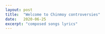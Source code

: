 ```yaml
---
layout: post
title:  "Welcome to Chinmoy controversies"
date:   2020-06-25
excerpt: "composed songs lyrics"
---
```

